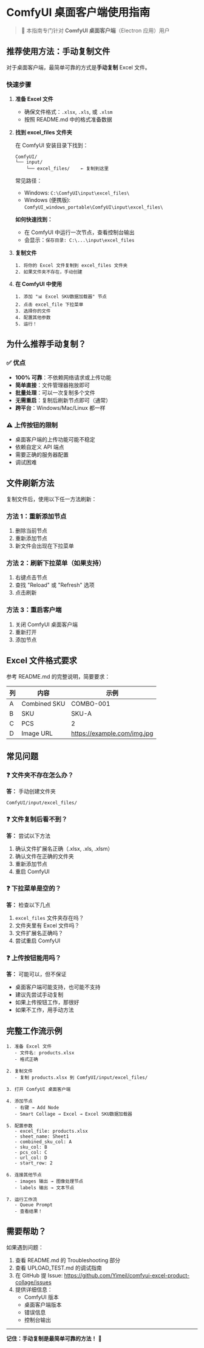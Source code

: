 # ComfyUI 桌面客户端使用指南

> 📱 本指南专门针对 **ComfyUI 桌面客户端**（Electron 应用）用户

## 推荐使用方法：手动复制文件

对于桌面客户端，最简单可靠的方式是**手动复制** Excel 文件。

### 快速步骤

1. **准备 Excel 文件**
   - 确保文件格式：`.xlsx`, `.xls`, 或 `.xlsm`
   - 按照 README.md 中的格式准备数据

2. **找到 excel_files 文件夹**

   在 ComfyUI 安装目录下找到：
   ```
   ComfyUI/
   └── input/
       └── excel_files/    ← 复制到这里
   ```

   常见路径：
   - Windows: `C:\ComfyUI\input\excel_files\`
   - Windows (便携版): `ComfyUI_windows_portable\ComfyUI\input\excel_files\`

   **如何快速找到：**
   - 在 ComfyUI 中运行一次节点，查看控制台输出
   - 会显示：`保存目录: C:\...\input\excel_files`

3. **复制文件**
   ```
   1. 将你的 Excel 文件复制到 excel_files 文件夹
   2. 如果文件夹不存在，手动创建
   ```

4. **在 ComfyUI 中使用**
   ```
   1. 添加 "📊 Excel SKU数据加载器" 节点
   2. 点击 excel_file 下拉菜单
   3. 选择你的文件
   4. 配置其他参数
   5. 运行！
   ```

## 为什么推荐手动复制？

### ✅ 优点
- **100% 可靠**：不依赖网络请求或上传功能
- **简单直接**：文件管理器拖放即可
- **批量处理**：可以一次复制多个文件
- **无需重启**：复制后刷新节点即可（通常）
- **跨平台**：Windows/Mac/Linux 都一样

### ⚠️ 上传按钮的限制
- 桌面客户端的上传功能可能不稳定
- 依赖自定义 API 端点
- 需要正确的服务器配置
- 调试困难

## 文件刷新方法

复制文件后，使用以下任一方法刷新：

### 方法 1：重新添加节点
1. 删除当前节点
2. 重新添加节点
3. 新文件会出现在下拉菜单

### 方法 2：刷新下拉菜单（如果支持）
1. 右键点击节点
2. 查找 "Reload" 或 "Refresh" 选项
3. 点击刷新

### 方法 3：重启客户端
1. 关闭 ComfyUI 桌面客户端
2. 重新打开
3. 添加节点

## Excel 文件格式要求

参考 README.md 的完整说明，简要要求：

| 列 | 内容 | 示例 |
|----|------|------|
| A | Combined SKU | COMBO-001 |
| B | SKU | SKU-A |
| C | PCS | 2 |
| D | Image URL | https://example.com/img.jpg |

## 常见问题

### ❓ 文件夹不存在怎么办？
**答：** 手动创建文件夹
```
ComfyUI/input/excel_files/
```

### ❓ 文件复制后看不到？
**答：** 尝试以下方法
1. 确认文件扩展名正确（.xlsx, .xls, .xlsm）
2. 确认文件在正确的文件夹
3. 重新添加节点
4. 重启 ComfyUI

### ❓ 下拉菜单是空的？
**答：** 检查以下几点
1. `excel_files` 文件夹存在吗？
2. 文件夹里有 Excel 文件吗？
3. 文件扩展名正确吗？
4. 尝试重启 ComfyUI

### ❓ 上传按钮能用吗？
**答：** 可能可以，但不保证
- 桌面客户端可能支持，也可能不支持
- 建议先尝试手动复制
- 如果上传按钮工作，那很好
- 如果不工作，用手动方法

## 完整工作流示例

```
1. 准备 Excel 文件
   - 文件名: products.xlsx
   - 格式正确

2. 复制文件
   - 复制 products.xlsx 到 ComfyUI/input/excel_files/

3. 打开 ComfyUI 桌面客户端

4. 添加节点
   - 右键 → Add Node
   - Smart Collage → Excel → Excel SKU数据加载器

5. 配置参数
   - excel_file: products.xlsx
   - sheet_name: Sheet1
   - combined_sku_col: A
   - sku_col: B
   - pcs_col: C
   - url_col: D
   - start_row: 2

6. 连接其他节点
   - images 输出 → 图像处理节点
   - labels 输出 → 文本节点

7. 运行工作流
   - Queue Prompt
   - 查看结果！
```

## 需要帮助？

如果遇到问题：
1. 查看 README.md 的 Troubleshooting 部分
2. 查看 UPLOAD_TEST.md 的调试指南
3. 在 GitHub 提 Issue: https://github.com/Yimeil/comfyui-excel-product-collage/issues
4. 提供详细信息：
   - ComfyUI 版本
   - 桌面客户端版本
   - 错误信息
   - 控制台输出

---

**记住：手动复制是最简单可靠的方法！** 🎯
